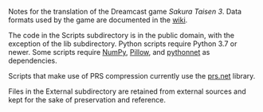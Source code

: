 Notes for the translation of the Dreamcast game _Sakura Taisen 3_. Data formats used by the game are documented in the [wiki](https://github.com/TheOpponent/st3-translation-notes/wiki).

The code in the Scripts subdirectory is in the public domain, with the exception of the lib subdirectory. Python scripts require Python 3.7 or newer. Some scripts require [NumPy](https://pypi.org/project/numpy/), [Pillow](https://python-pillow.org), and [pythonnet](https://github.com/pythonnet/pythonnet) as dependencies. 

Scripts that make use of PRS compression currently use the [prs.net](https://github.com/FraGag/prs.net) library.

Files in the External subdirectory are retained from external sources and kept for the sake of preservation and reference.
